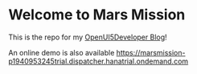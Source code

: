 Welcome to Mars Mission
====================
This is the repo for my [OpenUI5Developer Blog](http://openui5.blogspot.com/2016/05/mars-mission-part-one.html)!

An online demo is also available <i class="icon-upload"></i>
https://marsmission-p1940953245trial.dispatcher.hanatrial.ondemand.com